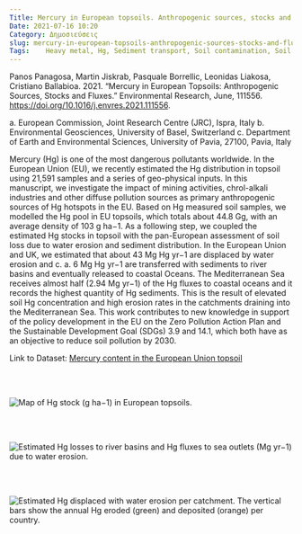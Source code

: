 ```yaml
---
Title: Mercury in European topsoils. Anthropogenic sources, stocks and fluxes
Date: 2021-07-16 10:20
Category: Δημοσιεύσεις
slug: mercury-in-european-topsoils-anthropogenic-sources-stocks-and-fluxes
Tags:    Heavy metal, Hg, Sediment transport, Soil contamination, Soil erosion
---
```


Panos Panagosa, Martin Jiskrab, Pasquale Borrellic, Leonidas Liakosa, Cristiano Ballabioa. 2021. “Mercury in European Topsoils: Anthropogenic Sources, Stocks and Fluxes.” Environmental Research, June, 111556. <https://doi.org/10.1016/j.envres.2021.111556>.

a. European Commission, Joint Research Centre (JRC), Ispra, Italy
b. Environmental Geosciences, University of Basel, Switzerland
c. Department of Earth and Environmental Sciences, University of Pavia, 27100, Pavia, Italy

Mercury (Hg) is one of the most dangerous pollutants worldwide. In the European Union (EU), we recently estimated the Hg distribution in topsoil using 21,591 samples and a series of geo-physical inputs. In this manuscript, we investigate the impact of mining activities, chrol-alkali industries and other diffuse pollution sources as primary anthropogenic sources of Hg hotspots in the EU. Based on Hg measured soil samples, we modelled the Hg pool in EU topsoils, which totals about 44.8 Gg, with an average density of 103 g ha−1. As a following step, we coupled the estimated Hg stocks in topsoil with the pan-European assessment of soil loss due to water erosion and sediment distribution. In the European Union and UK, we estimated that about 43 Mg Hg yr−1 are displaced by water erosion and c. a. 6 Mg Hg yr−1 are transferred with sediments to river basins and eventually released to coastal Oceans. The Mediterranean Sea receives almost half (2.94 Mg yr−1) of the Hg fluxes to coastal oceans and it records the highest quantity of Hg sediments. This is the result of elevated soil Hg concentration and high erosion rates in the catchments draining into the Mediterranean Sea. This work contributes to new knowledge in support of the policy development in the EU on the Zero Pollution Action Plan and the Sustainable Development Goal (SDGs) 3.9 and 14.1, which both have as an objective to reduce soil pollution by 2030.

Link to Dataset: [Mercury content in the European Union topsoil](https://esdac.jrc.ec.europa.eu/content/mercury-content-european-union-topsoil)

<br/><br/> 

![Map of Hg stock (g ha−1) in European topsoils.]({static}images/1-s2.0-S0013935121008501-gr4.jpg)

<br/><br/> 

![Estimated Hg losses to river basins and Hg fluxes to sea outlets (Mg yr−1) due to water erosion.]({static}images/1-s2.0-S0013935121008501-gr8.jpg)

<br/><br/> 

![Estimated Hg displaced with water erosion per catchment. The vertical bars show the annual Hg eroded (green) and deposited (orange) per country.]({static}images/1-s2.0-S0013935121008501-gr6.jpg)
